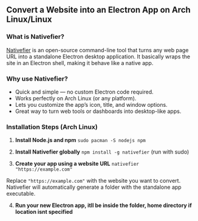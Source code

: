 ## Convert a Website into an Electron App on Arch Linux/Linux

### What is Nativefier?
[Nativefier](https://github.com/nativefier/nativefier) is an open-source command-line tool that turns any web page URL into a standalone Electron desktop application. It basically wraps the site in an Electron shell, making it behave like a native app.

### Why use Nativefier?
- Quick and simple — no custom Electron code required.
- Works perfectly on Arch Linux (or any platform).
- Lets you customize the app’s icon, title, and window options.
- Great way to turn web tools or dashboards into desktop-like apps.

### Installation Steps (Arch Linux)

1. **Install Node.js and npm**
`sudo pacman -S nodejs npm`

2. **Install Nativefier globally**
`npm install -g nativefier` (run with sudo)

3. **Create your app using a website URL**
`nativefier "https://example.com"`


Replace `"https://example.com"` with the website you want to convert.  
Nativefier will automatically generate a folder with the standalone app executable.

4. **Run your new Electron app, itll be inside the folder, home directory if location isnt specified**
